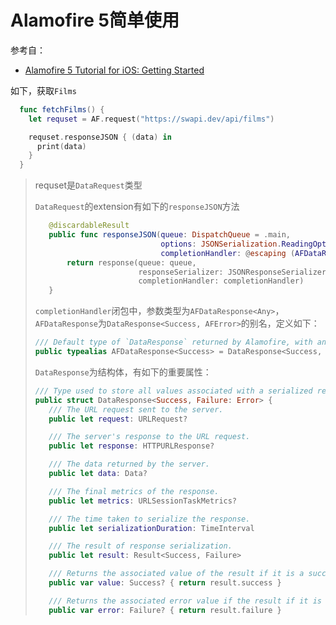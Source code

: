 # Alamofire 5简单使用

参考自：

+ [Alamofire 5 Tutorial for iOS: Getting Started](https://www.raywenderlich.com/6587213-alamofire-5-tutorial-for-ios-getting-started)

如下，获取`Films`

```swift
  func fetchFilms() {
    let requset = AF.request("https://swapi.dev/api/films")

    requset.responseJSON { (data) in
      print(data)
    }
  }
```

>requset是`DataRequest`类型
>
>`DataRequest`的extension有如下的`responseJSON`方法
>
>```swift
>    @discardableResult
>    public func responseJSON(queue: DispatchQueue = .main,
>                             options: JSONSerialization.ReadingOptions = .allowFragments,
>                             completionHandler: @escaping (AFDataResponse<Any>) -> Void) -> Self {
>        return response(queue: queue,
>                        responseSerializer: JSONResponseSerializer(options: options),
>                        completionHandler: completionHandler)
>    }
>```
>
>`completionHandler`闭包中，参数类型为`AFDataResponse<Any>`，`AFDataResponse`为`DataResponse<Success, AFError>`的别名，定义如下：
>
>```swift
>/// Default type of `DataResponse` returned by Alamofire, with an `AFError` `Failure` type.
>public typealias AFDataResponse<Success> = DataResponse<Success, AFError>
>```
>
>`DataResponse`为结构体，有如下的重要属性：
>
>```swift
>/// Type used to store all values associated with a serialized response of a `DataRequest` or `UploadRequest`.
>public struct DataResponse<Success, Failure: Error> {
>    /// The URL request sent to the server.
>    public let request: URLRequest?
>
>    /// The server's response to the URL request.
>    public let response: HTTPURLResponse?
>
>    /// The data returned by the server.
>    public let data: Data?
>
>    /// The final metrics of the response.
>    public let metrics: URLSessionTaskMetrics?
>
>    /// The time taken to serialize the response.
>    public let serializationDuration: TimeInterval
>
>    /// The result of response serialization.
>    public let result: Result<Success, Failure>
>
>    /// Returns the associated value of the result if it is a success, `nil` otherwise.
>    public var value: Success? { return result.success }
>
>    /// Returns the associated error value if the result if it is a failure, `nil` otherwise.
>    public var error: Failure? { return result.failure }
>```
>
>